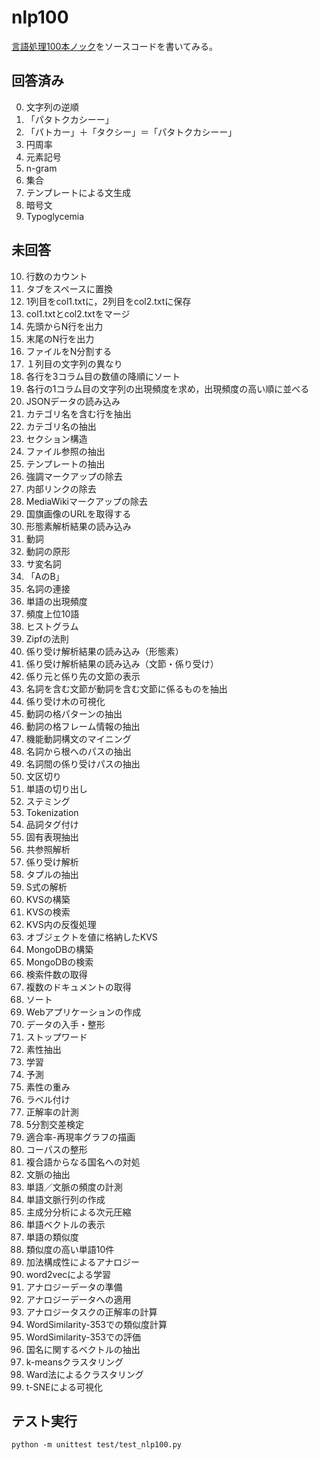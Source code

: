 # nlp100

[言語処理100本ノック](http://www.cl.ecei.tohoku.ac.jp/nlp100/)をソースコードを書いてみる。

## 回答済み

00. 文字列の逆順
01. 「パタトクカシーー」
02. 「パトカー」＋「タクシー」＝「パタトクカシーー」
03. 円周率
04. 元素記号
05. n-gram
06. 集合
07. テンプレートによる文生成
08. 暗号文
09. Typoglycemia

## 未回答

10. 行数のカウント
11. タブをスペースに置換
12. 1列目をcol1.txtに，2列目をcol2.txtに保存
13. col1.txtとcol2.txtをマージ
14. 先頭からN行を出力
15. 末尾のN行を出力
16. ファイルをN分割する
17. １列目の文字列の異なり
18. 各行を3コラム目の数値の降順にソート
19. 各行の1コラム目の文字列の出現頻度を求め，出現頻度の高い順に並べる
20. JSONデータの読み込み
21. カテゴリ名を含む行を抽出
22. カテゴリ名の抽出
23. セクション構造
24. ファイル参照の抽出
25. テンプレートの抽出
26. 強調マークアップの除去
27. 内部リンクの除去
28. MediaWikiマークアップの除去
29. 国旗画像のURLを取得する
30. 形態素解析結果の読み込み
31. 動詞
32. 動詞の原形
33. サ変名詞
34. 「AのB」
35. 名詞の連接
36. 単語の出現頻度
37. 頻度上位10語
38. ヒストグラム
39. Zipfの法則
40. 係り受け解析結果の読み込み（形態素）
41. 係り受け解析結果の読み込み（文節・係り受け）
42. 係り元と係り先の文節の表示
43. 名詞を含む文節が動詞を含む文節に係るものを抽出
44. 係り受け木の可視化
45. 動詞の格パターンの抽出
46. 動詞の格フレーム情報の抽出
47. 機能動詞構文のマイニング
48. 名詞から根へのパスの抽出
49. 名詞間の係り受けパスの抽出
50. 文区切り
51. 単語の切り出し
52. ステミング
53. Tokenization
54. 品詞タグ付け
55. 固有表現抽出
56. 共参照解析
57. 係り受け解析
58. タプルの抽出
59. S式の解析
60. KVSの構築
61. KVSの検索
62. KVS内の反復処理
63. オブジェクトを値に格納したKVS
64. MongoDBの構築
65. MongoDBの検索
66. 検索件数の取得
67. 複数のドキュメントの取得
68. ソート
69. Webアプリケーションの作成
70. データの入手・整形
71. ストップワード
72. 素性抽出
73. 学習
74. 予測
75. 素性の重み
76. ラベル付け
77. 正解率の計測
78. 5分割交差検定
79. 適合率-再現率グラフの描画
80. コーパスの整形
81. 複合語からなる国名への対処
82. 文脈の抽出
83. 単語／文脈の頻度の計測
84. 単語文脈行列の作成
85. 主成分分析による次元圧縮
86. 単語ベクトルの表示
87. 単語の類似度
88. 類似度の高い単語10件
89. 加法構成性によるアナロジー
90. word2vecによる学習
91. アナロジーデータの準備
92. アナロジーデータへの適用
93. アナロジータスクの正解率の計算
94. WordSimilarity-353での類似度計算
95. WordSimilarity-353での評価
96. 国名に関するベクトルの抽出
97. k-meansクラスタリング
98. Ward法によるクラスタリング
99. t-SNEによる可視化

## テスト実行

```
python -m unittest test/test_nlp100.py
```
